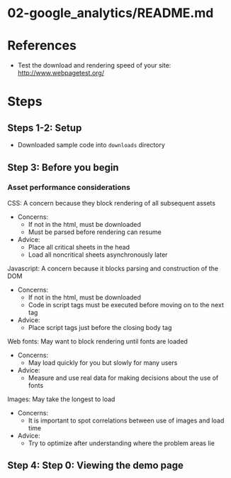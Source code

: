 # 02-google_analytics/README.md

# References

- Test the download and rendering speed of your site: http://www.webpagetest.org/

# Steps

## Steps 1-2: Setup

- Downloaded sample code into `downloads` directory

## Step 3: Before you begin

### Asset performance considerations

CSS: A concern because they block rendering of all subsequent assets

- Concerns:
  - If not in the html, must be downloaded
  - Must be parsed before rendering can resume
- Advice:
  - Place all critical sheets in the head
  - Load all noncritical sheets asynchronously later

Javascript: A concern because it blocks parsing and construction of the DOM

- Concerns:
  - If not in the html, must be downloaded
  - Code in script tags must be executed before moving on to the next tag
- Advice:
  - Place script tags just before the closing body tag

Web fonts: May want to block rendering until fonts are loaded

- Concerns:
  - May load quickly for you but slowly for many users
- Advice:
  - Measure and use real data for making decisions about the use of fonts

Images: May take the longest to load

- Concerns:
  - It is important to spot correlations between use of images and load time
- Advice:
  - Try to optimize after understanding where the problem areas lie

## Step 4: Step 0: Viewing the demo page





